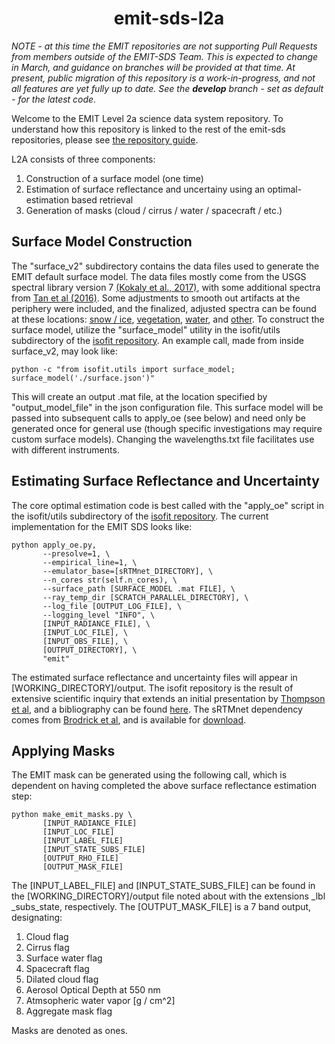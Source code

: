 <h1 align="center"> emit-sds-l2a </h1>

_NOTE - at this time the EMIT repositories are not supporting Pull Requests from members outside of the EMIT-SDS Team.  This is expected to change in March, and guidance on branches will be provided at that time. At present, public migration of this repository is a work-in-progress, and not all features are yet fully up to date.  See the **develop** branch - set as default - for the latest code._

Welcome to the EMIT Level 2a science data system repository.  To understand how this repository is linked to the rest of the emit-sds repositories, please see [the repository guide](https://github.jpl.nasa.gov/emit-sds/emit-main/wiki/Repository-Guide).

L2A consists of three components:
1) Construction of a surface model (one time)
2) Estimation of surface reflectance and uncertainy using an optimal-estimation based retrieval
3) Generation of masks (cloud / cirrus / water / spacecraft / etc.)


## Surface Model Construction
The  "surface_v2" subdirectory contains the data files used to generate the EMIT default surface model.  The data files mostly come from the USGS spectral library version 7 [(Kokaly et al., 2017)](https://dx.doi.org/10.5066/F7RR1WDJ), with some additional spectra from [Tan et al (2016)](https://doi.org/10.3390/rs8060517).  Some adjustments to smooth out artifacts at the periphery were included, and the finalized, adjusted spectra can be found at these locations: [snow / ice](https://doi.org/10.21232/xhgtM3A9), [vegetation](https://doi.org/10.21232/6sQDNjfv), [water](https://doi.org/10.21232/ZbyfMgxY), and [other](https://doi.org/10.21232/ezrQtdcw). To construct the surface model, utilize the "surface_model" utility in the isofit/utils subdirectory of the [isofit repository](https://github.com/isofit/isofit).  An example call, made from inside surface_v2, may look like:

```
python -c "from isofit.utils import surface_model; surface_model('./surface.json')"
```

This will create an output .mat file, at the location specified by "output_model_file" in the json configuration file.  This surface model will be passed into subsequent calls to apply_oe (see below) and need only be generated once for general use (though specific investigations may require custom surface models).  Changing the wavelengths.txt file facilitates use with different instruments.

## Estimating Surface Reflectance and Uncertainty

The core optimal estimation code is best called with the "apply_oe" script in the isofit/utils subdirectory of the [isofit repository](https://github.com/isofit/isofit).  The current implementation for the EMIT SDS looks like:

```
python apply_oe.py,
       --presolve=1, \
       --empirical_line=1, \
       --emulator_base=[sRTMnet_DIRECTORY], \
       --n_cores str(self.n_cores), \
       --surface_path [SURFACE_MODEL .mat FILE], \
       --ray_temp_dir [SCRATCH_PARALLEL_DIRECTORY], \
       --log_file [OUTPUT_LOG_FILE], \
       --logging_level "INFO", \
       [INPUT_RADIANCE_FILE], \
       [INPUT_LOC_FILE], \
       [INPUT_OBS_FILE], \
       [OUTPUT_DIRECTORY], \
       "emit"
``` 
        
The estimated surface reflectance and uncertainty files will appear in [WORKING_DIRECTORY]/output.  The isofit repository is the result of extensive scientific inquiry that extends an initial presentation by [Thompson et al](https://doi.org/10.1016/j.rse.2018.07.003), and a bibliography can be found [here](https://isofit.readthedocs.io/en/latest/custom/bibliography.html).  The sRTMnet dependency comes from [Brodrick et al](https://doi.org/10.1016/j.rse.2021.112476), and is available for [download](https://doi.org/10.5281/zenodo.4096627).

## Applying Masks

The EMIT mask can be generated using the following call, which is dependent on having completed the above surface reflectance estimation step:

```
python make_emit_masks.py \
       [INPUT_RADIANCE_FILE]
       [INPUT_LOC_FILE]
       [INPUT_LABEL_FILE]
       [INPUT_STATE_SUBS_FILE]
       [OUTPUT_RHO_FILE]
       [OUTPUT_MASK_FILE]
```

The [INPUT_LABEL_FILE] and [INPUT_STATE_SUBS_FILE] can be found in the [WORKING_DIRECTORY]/output file noted about with the extensions \_lbl \_subs_state, respectively.  The [OUTPUT_MASK_FILE] is a 7 band output, designating:

1) Cloud flag
2) Cirrus flag
3) Surface water flag
4) Spacecraft flag
5) Dilated cloud flag
6) Aerosol Optical Depth at 550 nm
7) Atmsopheric water vapor [g / cm^2]
8) Aggregate mask flag

Masks are denoted as ones.


